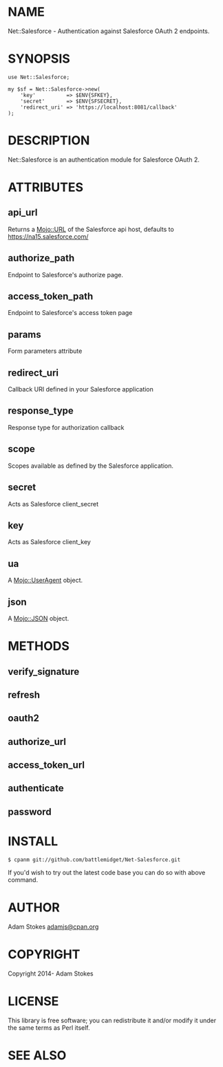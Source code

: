# NAME

Net::Salesforce - Authentication against Salesforce OAuth 2 endpoints.

# SYNOPSIS

    use Net::Salesforce;

    my $sf = Net::Salesforce->new(
        'key'          => $ENV{SFKEY},
        'secret'       => $ENV{SFSECRET},
        'redirect_uri' => 'https://localhost:8081/callback'
    );

# DESCRIPTION

Net::Salesforce is an authentication module for Salesforce OAuth 2.

# ATTRIBUTES

## api\_url

Returns a [Mojo::URL](https://metacpan.org/pod/Mojo::URL) of the Salesforce api host, defaults to
https://na15.salesforce.com/

## authorize\_path

Endpoint to Salesforce's authorize page.

## access\_token\_path

Endpoint to Salesforce's access token page

## params

Form parameters attribute

## redirect\_uri

Callback URI defined in your Salesforce application

## response\_type

Response type for authorization callback

## scope

Scopes available as defined by the Salesforce application.

## secret

Acts as Salesforce client\_secret

## key

Acts as Salesforce client\_key

## ua

A [Mojo::UserAgent](https://metacpan.org/pod/Mojo::UserAgent) object.

## json

A [Mojo::JSON](https://metacpan.org/pod/Mojo::JSON) object.

# METHODS

## verify\_signature

## refresh

## oauth2

## authorize\_url

## access\_token\_url

## authenticate

## password

# INSTALL

    $ cpanm git://github.com/battlemidget/Net-Salesforce.git

If you'd wish to try out the latest code base you can do so with above
command.

# AUTHOR

Adam Stokes <adamjs@cpan.org>

# COPYRIGHT

Copyright 2014- Adam Stokes

# LICENSE

This library is free software; you can redistribute it and/or modify
it under the same terms as Perl itself.

# SEE ALSO
